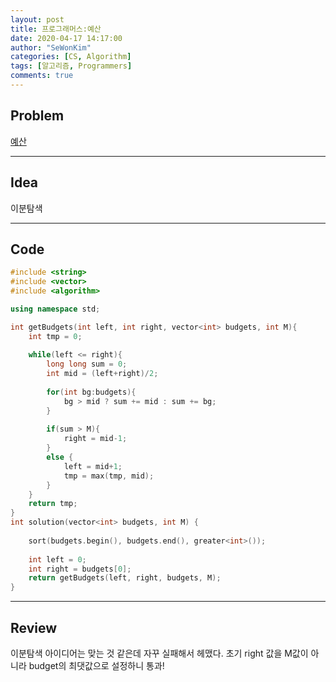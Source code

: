 ```yaml
---
layout: post
title: 프로그래머스:예산
date: 2020-04-17 14:17:00
author: "SeWonKim"
categories: [CS, Algorithm]
tags: [알고리즘, Programmers]
comments: true
---
```


## Problem

[예산](https://programmers.co.kr/learn/courses/30/lessons/43237)

---

## Idea

이분탐색

---


## Code
```cpp
#include <string>
#include <vector>
#include <algorithm>

using namespace std;

int getBudgets(int left, int right, vector<int> budgets, int M){
    int tmp = 0;
    
    while(left <= right){      
        long long sum = 0;       
        int mid = (left+right)/2;
        
        for(int bg:budgets){            
            bg > mid ? sum += mid : sum += bg;
        }
        
        if(sum > M){
            right = mid-1;
        }
        else {
            left = mid+1;
            tmp = max(tmp, mid);
        }
    }
    return tmp;
}
int solution(vector<int> budgets, int M) {
    
    sort(budgets.begin(), budgets.end(), greater<int>());
    
    int left = 0;
    int right = budgets[0];
    return getBudgets(left, right, budgets, M);
}
```
---

## Review

이분탐색 아이디어는 맞는 것 같은데 자꾸 실패해서 헤맸다. 초기 right 값을 M값이 아니라 budget의 최댓값으로 설정하니 통과!
